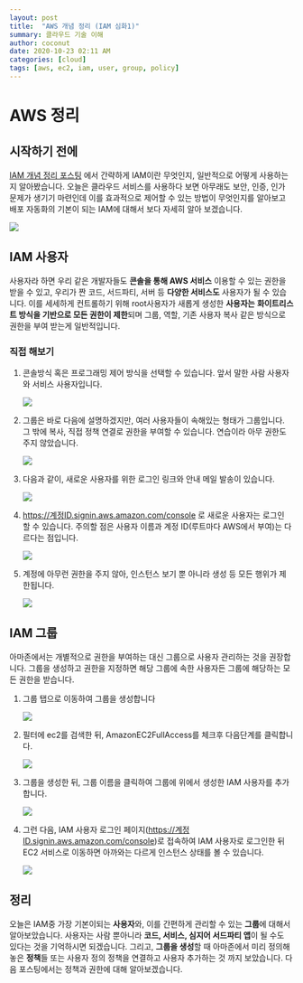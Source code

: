 ```yaml
---
layout: post
title:  "AWS 개념 정리 (IAM 심화1)"
summary: 클라우드 기술 이해
author: coconut
date: 2020-10-23 02:11 AM
categories: [cloud]
tags: [aws, ec2, iam, user, group, policy]
---
```


# AWS 정리



## 시작하기 전에

[IAM 개념 정리 포스팅](https://coconutstd.github.io/posts/AWS%EC%A0%95%EB%A6%AC-1/) 에서 간략하게 IAM이란 무엇인지, 일반적으로 어떻게 사용하는지 알아봤습니다. 오늘은 클라우드 서비스를 사용하다 보면 아무래도 보안, 인증, 인가 문제가 생기기 마련인데 이를 효과적으로 제어할 수 있는 방법이 무엇인지를 알아보고 배포 자동화의 기본이 되는 IAM에 대해서 보다 자세히 알아 보겠습니다.

![](/assets/img/post/aws5/1.png)



## IAM 사용자

사용자라 하면 우리 같은 개발자들도 **콘솔을 통해 AWS 서비스** 이용할 수 있는 권한을 받을 수 있고, 우리가 짠 코드, 서드파티, 서버 등 **다양한 서비스도** 사용자가 될 수 있습니다. 이를 세세하게 컨트롤하기 위해 root사용자가 새롭게 생성한 **사용자는** **화이트리스트 방식을 기반으로 모든 권한이 제한**되며 그룹, 역할, 기존 사용자 복사 같은 방식으로 권한을 부여 받는게 일반적입니다.

### 직접 해보기

1. 콘솔방식 혹은 프로그래밍 제어 방식을 선택할 수 있습니다. 앞서 말한 사람 사용자와 서비스 사용자입니다.

   ![](/assets/img/post/aws5/2.png)

2. 그룹은 바로 다음에 설명하겠지만, 여러 사용자들이 속해있는 형태가 그룹입니다. 그 밖에 복사, 직접 정책 연결로 권한을 부여할 수 있습니다. 연습이라 아무 권한도 주지 않았습니다.

   ![](/assets/img/post/aws5/3.png)

3. 다음과 같이, 새로운 사용자를 위한 로그인 링크와 안내 메일 발송이 있습니다.

   ![](/assets/img/post/aws5/4.png)

4. https://계정ID.signin.aws.amazon.com/console 로 새로운 사용자는 로그인 할 수 있습니다. 주의할 점은 사용자 이름과 계정 ID(루트마다 AWS에서 부여)는 다르다는 점입니다.

   ![](/assets/img/post/aws5/5.png)

5. 계정에 아무런 권한을 주지 않아, 인스턴스 보기 뿐 아니라 생성 등 모든 행위가 제한됩니다.

   ![](/assets/img/post/aws5/6.png)



## IAM 그룹

아마존에서는 개별적으로 권한을 부여하는 대신 그룹으로 사용자 관리하는 것을 권장합니다. 그룹을 생성하고 권한을 지정하면 해당 그룹에 속한 사용자든 그룹에 해당하는 모든 권한을 받습니다.

1. 그룹 탭으로 이동하여 그룹을 생성합니다

   ![](/assets/img/post/aws5/7.png)

2. 필터에 ec2를 검색한 뒤, AmazonEC2FullAccess를 체크후 다음단계를 클릭합니다.

   ![](/assets/img/post/aws5/8.png)

3. 그룹을 생성한 뒤, 그룹 이름을 클릭하여 그룹에 위에서 생성한 IAM 사용자를 추가합니다.

   ![](/assets/img/post/aws5/10.png)

4. 그런 다음, IAM 사용자 로그인 페이지(https://계정ID.signin.aws.amazon.com/console)로 접속하여 IAM 사용자로 로그인한 뒤 EC2 서비스로 이동하면 아까와는 다르게 인스턴스 상태를 볼 수 있습니다.

   ![](/assets/img/post/aws5/11.png)



## 정리

오늘은 IAM중 가장 기본이되는 **사용자**와, 이를 간편하게 관리할 수 있는 **그룹**에 대해서 알아보았습니다. 사용자는 사람 뿐아니라 **코드, 서비스, 심지어 서드파티 앱**이 될 수도 있다는 것을 기억하시면 되겠습니다. 그리고, **그룹을 생성**할 때 아마존에서 미리 정의해 놓은 **정책**들 또는 사용자 정의 정책을 연결하고 사용자 추가하는 것 까지 보았습니다. 다음 포스팅에서는 정책과 권한에 대해 알아보겠습니다.


